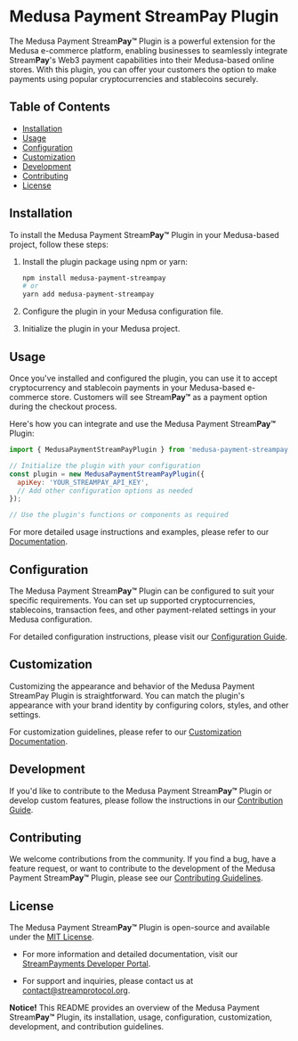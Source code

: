 # Medusa Payment StreamPay Plugin

The Medusa Payment Stream**Pay™** Plugin is a powerful extension for the Medusa e-commerce platform, enabling businesses to seamlessly integrate Stream**Pay**'s Web3 payment capabilities into their Medusa-based online stores. With this plugin, you can offer your customers the option to make payments using popular cryptocurrencies and stablecoins securely.

## Table of Contents

- [Installation](#installation)
- [Usage](#usage)
- [Configuration](#configuration)
- [Customization](#customization)
- [Development](#development)
- [Contributing](#contributing)
- [License](#license)

## Installation

To install the Medusa Payment Stream**Pay™** Plugin in your Medusa-based project, follow these steps:

1. Install the plugin package using npm or yarn:

   ```bash
   npm install medusa-payment-streampay
   # or
   yarn add medusa-payment-streampay
   ```

2. Configure the plugin in your Medusa configuration file.

3. Initialize the plugin in your Medusa project.

## Usage

Once you've installed and configured the plugin, you can use it to accept cryptocurrency and stablecoin payments in your Medusa-based e-commerce store. Customers will see Stream**Pay™** as a payment option during the checkout process.

Here's how you can integrate and use the Medusa Payment Stream**Pay™** Plugin:

```javascript
import { MedusaPaymentStreamPayPlugin } from 'medusa-payment-streampay';

// Initialize the plugin with your configuration
const plugin = new MedusaPaymentStreamPayPlugin({
  apiKey: 'YOUR_STREAMPAY_API_KEY',
  // Add other configuration options as needed
});

// Use the plugin's functions or components as required
```

For more detailed usage instructions and examples, please refer to our [Documentation](link-to-documentation).

## Configuration

The Medusa Payment Stream**Pay™** Plugin can be configured to suit your specific requirements. You can set up supported cryptocurrencies, stablecoins, transaction fees, and other payment-related settings in your Medusa configuration.

For detailed configuration instructions, please visit our [Configuration Guide](link-to-configuration-guide).

## Customization

Customizing the appearance and behavior of the Medusa Payment StreamPay Plugin is straightforward. You can match the plugin's appearance with your brand identity by configuring colors, styles, and other settings.

For customization guidelines, please refer to our [Customization Documentation](link-to-customization-docs).

## Development

If you'd like to contribute to the Medusa Payment Stream**Pay™** Plugin or develop custom features, please follow the instructions in our [Contribution Guide](link-to-contribution-guide).

## Contributing

We welcome contributions from the community. If you find a bug, have a feature request, or want to contribute to the development of the Medusa Payment Stream**Pay™** Plugin, please see our [Contributing Guidelines](link-to-contributing-guidelines).

## License

The Medusa Payment Stream**Pay™** Plugin is open-source and available under the [MIT License](link-to-license).

* For more information and detailed documentation, visit our [StreamPayments Developer Portal](link-to-developer-portal).

* For support and inquiries, please contact us at [contact@streamprotocol.org](mailto:support@streamprotocol.org).

**Notice!** This README provides an overview of the Medusa Payment Stream**Pay™** Plugin, its installation, usage, configuration, customization, development, and contribution guidelines.
